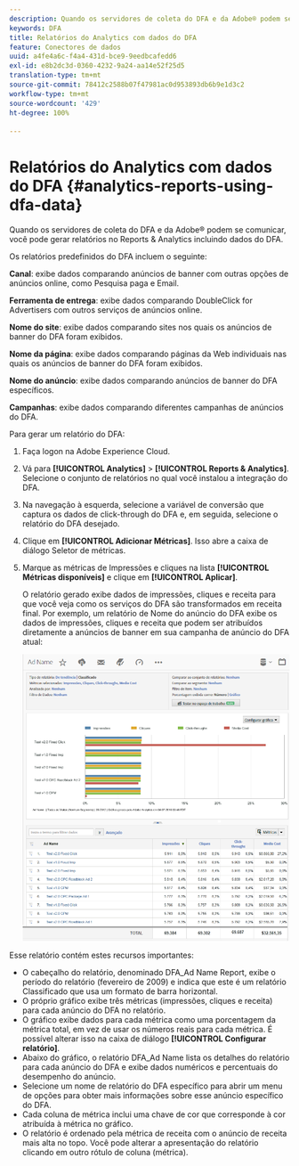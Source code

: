 ```yaml
---
description: Quando os servidores de coleta do DFA e da Adobe® podem se comunicar, você pode gerar relatórios no Reports & Analytics incluindo dados do DFA.
keywords: DFA
title: Relatórios do Analytics com dados do DFA
feature: Conectores de dados
uuid: a4fe4a6c-f4a4-431d-bce9-9eedbcafedd6
exl-id: e8b2dc3d-0360-4232-9a24-aa14e52f25d5
translation-type: tm+mt
source-git-commit: 78412c2588b07f47981ac0d953893db6b9e1d3c2
workflow-type: tm+mt
source-wordcount: '429'
ht-degree: 100%

---
```


# Relatórios do Analytics com dados do DFA {#analytics-reports-using-dfa-data}

Quando os servidores de coleta do DFA e da Adobe® podem se comunicar, você pode gerar relatórios no Reports &amp; Analytics incluindo dados do DFA.

Os relatórios predefinidos do DFA incluem o seguinte:

**Canal**: exibe dados comparando anúncios de banner com outras opções de anúncios online, como Pesquisa paga e Email.

**Ferramenta de entrega**: exibe dados comparando DoubleClick for Advertisers com outros serviços de anúncios online.

**Nome do site**: exibe dados comparando sites nos quais os anúncios de banner do DFA foram exibidos.

**Nome da página**: exibe dados comparando páginas da Web individuais nas quais os anúncios de banner do DFA foram exibidos.

**Nome do anúncio**: exibe dados comparando anúncios de banner do DFA específicos.

**Campanhas**: exibe dados comparando diferentes campanhas de anúncios do DFA.

Para gerar um relatório do DFA:

1. Faça logon na Adobe Experience Cloud.
1. Vá para **[!UICONTROL Analytics]** > **[!UICONTROL Reports &amp; Analytics]**. Selecione o conjunto de relatórios no qual você instalou a integração do DFA.

1. Na navegação à esquerda, selecione a variável de conversão que captura os dados de click-through do DFA e, em seguida, selecione o relatório do DFA desejado.
1. Clique em **[!UICONTROL Adicionar Métricas]**. Isso abre a caixa de diálogo Seletor de métricas.
1. Marque as métricas de Impressões e cliques na lista **[!UICONTROL Métricas disponíveis]** e clique em **[!UICONTROL Aplicar]**.

   O relatório gerado exibe dados de impressões, cliques e receita para que você veja como os serviços do DFA são transformados em receita final.
Por exemplo, um relatório de Nome do anúncio do DFA exibe os dados de impressões, cliques e receita que podem ser atribuídos diretamente a anúncios de banner em sua campanha de anúncio do DFA atual:

   ![](assets/DFA_ad_name_report-sc15.png)

Esse relatório contém estes recursos importantes:

* O cabeçalho do relatório, denominado DFA_Ad Name Report, exibe o período do relatório (fevereiro de 2009) e indica que este é um relatório Classificado que usa um formato de barra horizontal.
* O próprio gráfico exibe três métricas (impressões, cliques e receita) para cada anúncio do DFA no relatório.
* O gráfico exibe dados para cada métrica como uma porcentagem da métrica total, em vez de usar os números reais para cada métrica. É possível alterar isso na caixa de diálogo **[!UICONTROL Configurar relatório]**.
* Abaixo do gráfico, o relatório DFA_Ad Name lista os detalhes do relatório para cada anúncio do DFA e exibe dados numéricos e percentuais do desempenho do anúncio.
* Selecione um nome de relatório do DFA específico para abrir um menu de opções para obter mais informações sobre esse anúncio específico do DFA.
* Cada coluna de métrica inclui uma chave de cor que corresponde à cor atribuída à métrica no gráfico.
* O relatório é ordenado pela métrica de receita com o anúncio de receita mais alta no topo. Você pode alterar a apresentação do relatório clicando em outro rótulo de coluna (métrica).
